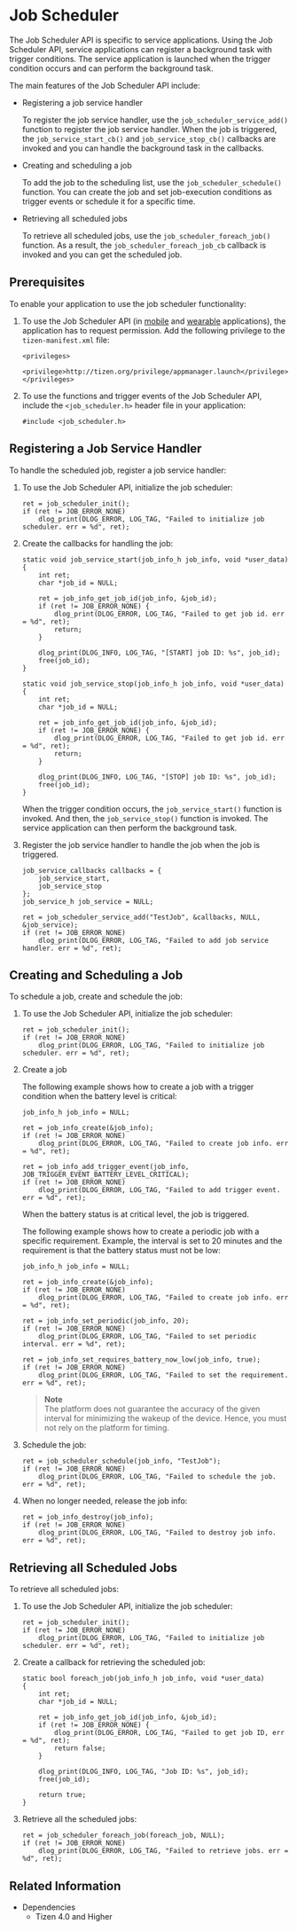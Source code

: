 # Job Scheduler

The Job Scheduler API is specific to service applications. Using the Job Scheduler API, service applications can register a background task with trigger conditions. The service application is launched when the trigger condition occurs and can perform the background task.

The main features of the Job Scheduler API include:

-   Registering a job service handler

    To register the job service handler, use the `job_scheduler_service_add()` function to register the job service handler. When the job is triggered, the `job_service_start_cb()` and `job_service_stop_cb()` callbacks are invoked and you can handle the background task in the callbacks.

-   Creating and scheduling a job

    To add the job to the scheduling list, use the `job_scheduler_schedule()` function. You can create the job and set job-execution conditions as trigger events or schedule it for a specific time.

-   Retrieving all scheduled jobs

    To retrieve all scheduled jobs, use the `job_scheduler_foreach_job()` function. As a result, the `job_scheduler_foreach_job_cb` callback is invoked and you can get the scheduled job.

## Prerequisites

To enable your application to use the job scheduler functionality:

1.  To use the Job Scheduler API (in [mobile](../../api/mobile/latest/group__CAPI__JOB__SCHEDULER__MODULE.html) and [wearable](../../api/wearable/latest/group__CAPI__JOB__SCHEDULER__MODULE.html) applications), the application has to request permission. Add the following privilege to the `tizen-manifest.xml` file:

    ```
    <privileges>
       <privilege>http://tizen.org/privilege/appmanager.launch</privilege>
    </privileges>
    ```

2.  To use the functions and trigger events of the Job Scheduler API, include the `<job_scheduler.h>` header file in your application:

    ```
    #include <job_scheduler.h>
    ```

<a name="register"></a>
## Registering a Job Service Handler

To handle the scheduled job, register a job service handler:

1.  To use the Job Scheduler API, initialize the job scheduler:

    ```
    ret = job_scheduler_init();
    if (ret != JOB_ERROR_NONE)
        dlog_print(DLOG_ERROR, LOG_TAG, "Failed to initialize job scheduler. err = %d", ret);
    ```

2.  Create the callbacks for handling the job:

    ```
    static void job_service_start(job_info_h job_info, void *user_data)
    {
        int ret;
        char *job_id = NULL;

        ret = job_info_get_job_id(job_info, &job_id);
        if (ret != JOB_ERROR_NONE) {
            dlog_print(DLOG_ERROR, LOG_TAG, "Failed to get job id. err = %d", ret);
            return;
        }

        dlog_print(DLOG_INFO, LOG_TAG, "[START] job ID: %s", job_id);
        free(job_id);
    }

    static void job_service_stop(job_info_h job_info, void *user_data)
    {
        int ret;
        char *job_id = NULL;

        ret = job_info_get_job_id(job_info, &job_id);
        if (ret != JOB_ERROR_NONE) {
            dlog_print(DLOG_ERROR, LOG_TAG, "Failed to get job id. err = %d", ret);
            return;
        }

        dlog_print(DLOG_INFO, LOG_TAG, "[STOP] job ID: %s", job_id);
        free(job_id);
    }
    ```

    When the trigger condition occurs, the `job_service_start()` function is invoked. And then, the `job_service_stop()` function is invoked. The service application can then perform the background task.

3.  Register the job service handler to handle the job when the job is triggered.

    ```
    job_service_callbacks callbacks = {
        job_service_start,
        job_service_stop
    };
    job_service_h job_service = NULL;

    ret = job_scheduler_service_add("TestJob", &callbacks, NULL, &job_service);
    if (ret != JOB_ERROR_NONE)
        dlog_print(DLOG_ERROR, LOG_TAG, "Failed to add job service handler. err = %d", ret);
    ```

<a name="create"></a>
## Creating and Scheduling a Job

To schedule a job, create and schedule the job:

1.  To use the Job Scheduler API, initialize the job scheduler:

    ```
    ret = job_scheduler_init();
    if (ret != JOB_ERROR_NONE)
        dlog_print(DLOG_ERROR, LOG_TAG, "Failed to initialize job scheduler. err = %d", ret);
    ```

2.  Create a job

    The following example shows how to create a job with a trigger condition when the battery level is critical:

    ```
    job_info_h job_info = NULL;

    ret = job_info_create(&job_info);
    if (ret != JOB_ERROR_NONE)
        dlog_print(DLOG_ERROR, LOG_TAG, "Failed to create job info. err = %d", ret);

    ret = job_info_add_trigger_event(job_info, JOB_TRIGGER_EVENT_BATTERY_LEVEL_CRITICAL);
    if (ret != JOB_ERROR_NONE)
        dlog_print(DLOG_ERROR, LOG_TAG, "Failed to add trigger event. err = %d", ret);
    ```

    When the battery status is at critical level, the job is triggered.

    The following example shows how to create a periodic job with a specific requirement. Example, the interval is set to 20 minutes and the requirement is that the battery status must not be low:

    ```
    job_info_h job_info = NULL;

    ret = job_info_create(&job_info);
    if (ret != JOB_ERROR_NONE)
        dlog_print(DLOG_ERROR, LOG_TAG, "Failed to create job info. err = %d", ret);

    ret = job_info_set_periodic(job_info, 20);
    if (ret != JOB_ERROR_NONE)
        dlog_print(DLOG_ERROR, LOG_TAG, "Failed to set periodic interval. err = %d", ret);

    ret = job_info_set_requires_battery_now_low(job_info, true);
    if (ret != JOB_ERROR_NONE)
        dlog_print(DLOG_ERROR, LOG_TAG, "Failed to set the requirement. err = %d", ret);
    ```

    > **Note**  
    > The platform does not guarantee the accuracy of the given interval for minimizing the wakeup of the device. Hence, you must not rely on the platform for timing.

3.  Schedule the job:

    ```
    ret = job_scheduler_schedule(job_info, "TestJob");
    if (ret != JOB_ERROR_NONE)
        dlog_print(DLOG_ERROR, LOG_TAG, "Failed to schedule the job. err = %d", ret);
    ```

4.  When no longer needed, release the job info:

    ```
    ret = job_info_destroy(job_info);
    if (ret != JOB_ERROR_NONE)
        dlog_print(DLOG_ERROR, LOG_TAG, "Failed to destroy job info. err = %d", ret);
    ```

<a name="retrieve"></a>
## Retrieving all Scheduled Jobs

To retrieve all scheduled jobs:

1.  To use the Job Scheduler API, initialize the job scheduler:

    ```
    ret = job_scheduler_init();
    if (ret != JOB_ERROR_NONE)
        dlog_print(DLOG_ERROR, LOG_TAG, "Failed to initialize job scheduler. err = %d", ret);
    ```

2.  Create a callback for retrieving the scheduled job:

    ```
    static bool foreach_job(job_info_h job_info, void *user_data)
    {
        int ret;
        char *job_id = NULL;

        ret = job_info_get_job_id(job_info, &job_id);
        if (ret != JOB_ERROR_NONE) {
            dlog_print(DLOG_ERROR, LOG_TAG, "Failed to get job ID, err = %d", ret);
            return false;
        }

        dlog_print(DLOG_INFO, LOG_TAG, "Job ID: %s", job_id);
        free(job_id);

        return true;
    }
    ```

3.  Retrieve all the scheduled jobs:

    ```
    ret = job_scheduler_foreach_job(foreach_job, NULL);
    if (ret != JOB_ERROR_NONE)
        dlog_print(DLOG_ERROR, LOG_TAG, "Failed to retrieve jobs. err = %d", ret);
    ```

## Related Information
- Dependencies
  -  Tizen 4.0 and Higher
